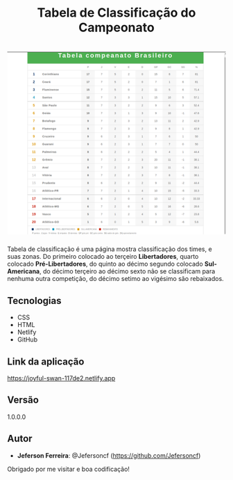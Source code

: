 
<h1 align="center"> 
   Tabela de Classificação do Campeonato
  </h1>

<h1 align="center">
  <img alt="Banner" title="Logo" src="table.png" />
</h1>

Tabela de classificação é uma página mostra classificação dos times, e suas zonas. Do primeiro colocado ao terçeiro **Libertadores**, quarto colocado **Pré-Libertadores**, do quinto ao décimo segundo colocado **Sul-Americana**, do décimo terçeiro ao décimo sexto não se classificam para nenhuma outra competição, do décimo setimo ao vigésimo são rebaixados.

## Tecnologias
* CSS
* HTML
* Netlify
* GitHub

## Link da aplicação
https://joyful-swan-117de2.netlify.app

## Versão
 
1.0.0.0
 
 
## Autor
 
* **Jeferson Ferreira**: @Jefersoncf (https://github.com/Jefersoncf)
 
Obrigado por me visitar e boa codificação!
